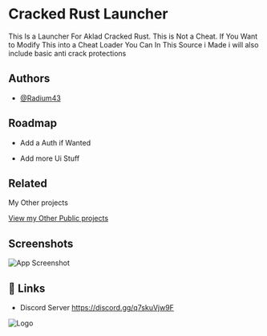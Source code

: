 
# Cracked Rust Launcher

This Is a Launcher For Aklad Cracked Rust. This is Not a Cheat.
If You Want to Modify This into a Cheat Loader You Can 
In This Source i Made i will also include basic anti crack protections


## Authors

- [@Radium43](https://github.com/Radium43)


## Roadmap

- Add a Auth if Wanted

- Add more Ui Stuff


## Related
My Other projects

[View my Other Public projects](https://github.com/Radium43?tab=repositories)


## Screenshots

![App Screenshot](https://via.placeholder.com/468x300?text=https://adolf-rizzler.lol/Work/q2a20vni.png)


## 🔗 Links
- Discord Server https://discord.gg/q7skuVjw9F

![Logo](https://media.discordapp.net/attachments/938950846702567505/1100954807478534224/Eclipse-1.png)

